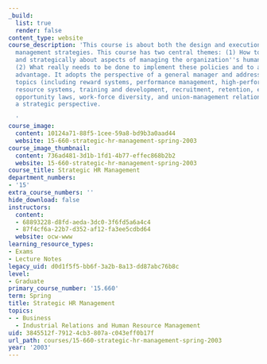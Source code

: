 ```yaml
---
_build:
  list: true
  render: false
content_type: website
course_description: 'This course is about both the design and execution of human resource
  management strategies. This course has two central themes: (1) How to think systematically
  and strategically about aspects of managing the organization''s human assets, and
  (2) What really needs to be done to implement these policies and to achieve competitive
  advantage. It adopts the perspective of a general manager and addresses human resource
  topics (including reward systems, performance management, high-performance human
  resource systems, training and development, recruitment, retention, equal employment
  opportunity laws, work-force diversity, and union-management relationships) from
  a strategic perspective.

  '
course_image:
  content: 10124a71-88f5-1cee-59a8-bd9b3a0aad44
  website: 15-660-strategic-hr-management-spring-2003
course_image_thumbnail:
  content: 736ad481-3d1b-1fd1-4b77-effec868b2b2
  website: 15-660-strategic-hr-management-spring-2003
course_title: Strategic HR Management
department_numbers:
- '15'
extra_course_numbers: ''
hide_download: false
instructors:
  content:
  - 68893228-d8fd-aeda-3dc0-3f6fd5a6a4c4
  - 87f4cf6a-22b7-d352-af12-fa3ee5cdbd64
  website: ocw-www
learning_resource_types:
- Exams
- Lecture Notes
legacy_uid: d0d1f5f5-bb6f-3a2b-8a13-dd87abc76b8c
level:
- Graduate
primary_course_number: '15.660'
term: Spring
title: Strategic HR Management
topics:
- - Business
  - Industrial Relations and Human Resource Management
uid: 3845512f-7912-4cb3-807a-c043eff0b17f
url_path: courses/15-660-strategic-hr-management-spring-2003
year: '2003'
---
```

